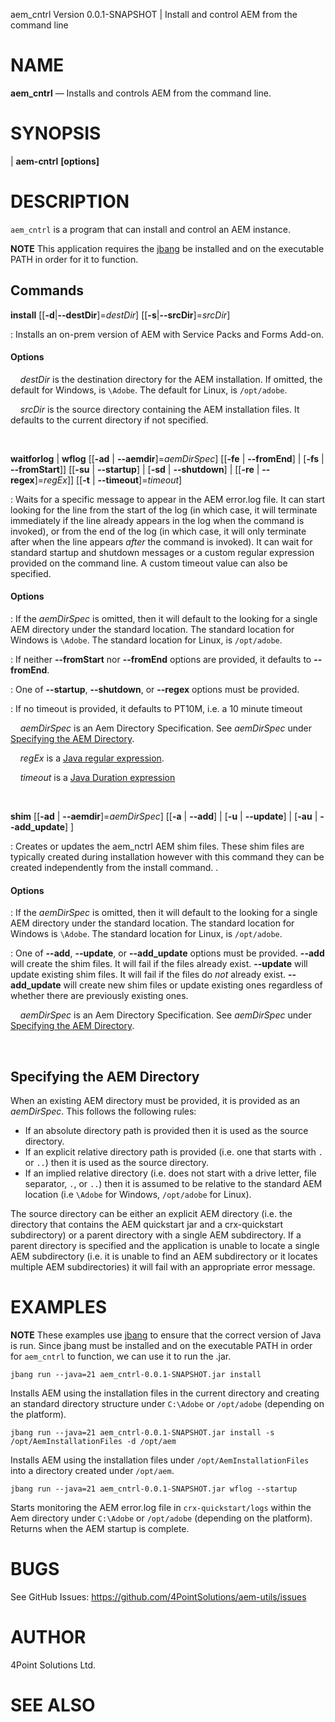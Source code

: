 aem_cntrl Version 0.0.1-SNAPSHOT | Install and control AEM from the command line

NAME
====

**aem_cntrl** — Installs and controls AEM from the command line.

SYNOPSIS
========

| **aem-cntrl** **<command>** **[options]**

DESCRIPTION
===========

`aem_cntrl` is a program that can install and control an AEM instance.  

**NOTE** This application requires the [jbang](https://www.jbang.dev/) be installed and on the executable PATH in order for it to function.

Commands
-------
**install** \[\[**-d**|**--destDir**]=*destDir*] \[\[**-s**|**--srcDir**]=*srcDir*]  

:  Installs an on-prem version of AEM with Service Packs and Forms Add-on. 

#### Options
&nbsp;&nbsp;&nbsp;&nbsp;*destDir* is the destination directory for the AEM installation. 
If omitted, the default for Windows, is `\Adobe`. The default for Linux, is `/opt/adobe`. 

&nbsp;&nbsp;&nbsp;&nbsp;*srcDir* is the source directory containing the AEM installation files.  It defaults to the current directory if not specified.

&nbsp;

**waitforlog** | **wflog** \[\[**-ad** | **--aemdir**]=*aemDirSpec*] 
\[\[**-fe** | **--fromEnd**] | [**-fs** | **--fromStart**]] \[\[**-su** | **--startup**] | \[**-sd** | **--shutdown**] | \[\[**-re** | **--regex**]=*regEx*]] 
\[\[**-t** | **--timeout**]=*timeout*]

:  Waits for a specific message to appear in the AEM error.log file.  It can start looking for the line from the start of the log (in which case, it will terminate immediately if the line already appears in the log when the command is invoked), or from the end of the log (in which case, it will only terminate after when the line appears *after* the command is invoked).  It can wait for standard startup and shutdown messages or a custom regular expression provided on the command line.  A custom timeout value can also be specified.

#### Options

:  If the *aemDirSpec* is omitted, then it will default to the looking for a single AEM directory under the standard location.  The standard location for Windows is `\Adobe`. The standard location for Linux, is `/opt/adobe`.

: If neither **--fromStart** nor **--fromEnd** options are provided, it defaults to **--fromEnd**.

: One of **--startup**, **--shutdown**, or **--regex** options must be provided.

: If no timeout is provided, it defaults to PT10M, i.e. a 10 minute timeout

&nbsp;&nbsp;&nbsp;&nbsp;*aemDirSpec* is an Aem Directory Specification.  See *aemDirSpec* under [Specifying the AEM Directory](specifying_the_aem_directory).

&nbsp;&nbsp;&nbsp;&nbsp;*regEx* is a [Java regular expression](https://docs.oracle.com/en/java/javase/21/docs/api/java.base/java/util/regex/Pattern.html).

&nbsp;&nbsp;&nbsp;&nbsp;*timeout* is a [Java Duration expression](https://docs.oracle.com/en/java/javase/21/docs/api/java.base/java/time/Duration.html#parse(java.lang.CharSequence))

&nbsp;

**shim** \[\[**-ad** | **--aemdir**]=*aemDirSpec*] 
\[\[**-a** | **--add**] | \[**-u** | **--update**] | [**-au** | **--add_update**] ]

:  Creates or updates the aem_nctrl AEM shim files. These shim files are typically created during installation however with this command they can be 
created independently from the install command.  .

#### Options

:  If the *aemDirSpec* is omitted, then it will default to the looking for a single AEM directory under the standard location.  The standard location for Windows is `\Adobe`. The standard location for Linux, is `/opt/adobe`.

: One of **--add**, **--update**, or **--add_update** options must be provided.  **--add** will create the shim files.  It will fail if the files already exist. **--update** will update existing shim files.  It will fail if the files do _not_ already exist.  **--add_update** will create new shim files or update existing ones regardless of whether there are previously existing ones.

&nbsp;&nbsp;&nbsp;&nbsp;*aemDirSpec* is an Aem Directory Specification.  See *aemDirSpec* under [Specifying the AEM Directory](specifying_the_aem_directory).

&nbsp;

Specifying the AEM Directory
-------

When an existing AEM directory must be provided, it is provided as an *aemDirSpec*.  This follows the following rules:
* If an absolute directory path is provided then it is used as the source directory.
* If an explicit relative directory path is provided (i.e. one that starts with `.` or `..`) then it is used as the source directory.
* If an implied relative directory (i.e. does not start with a drive letter, file separator, `.`, or `..`) then it is assumed to be relative to 
the standard AEM location (i.e `\Adobe` for Windows, `/opt/adobe` for Linux).

The source directory can be either an explicit AEM directory (i.e. the directory that contains the AEM quickstart jar and a crx-quickstart subdirectory) 
or a parent directory with a single AEM subdirectory.  If a parent directory is specified and the application is unable to locate a single AEM 
subdirectory (i.e. it is unable to find an AEM subdirectory or it locates multiple AEM subdirectories) it will fail with an appropriate error message.   


EXAMPLES
====

**NOTE** These examples use [jbang](https://www.jbang.dev/) to ensure that the correct version of Java is run.  Since jbang must be installed and on the executable PATH in order for `aem_cntrl` to function, we can use it to run the .jar.


`jbang run --java=21 aem_cntrl-0.0.1-SNAPSHOT.jar install`

Installs AEM using the installation files in the current directory and creating an standard directory structure under `C:\Adobe` or `/opt/adobe` (depending on the platform).

`jbang run --java=21 aem_cntrl-0.0.1-SNAPSHOT.jar install -s /opt/AemInstallationFiles -d /opt/aem`

Installs AEM using the installation files under `/opt/AemInstallationFiles` into a directory created under `/opt/aem`.

`jbang run --java=21 aem_cntrl-0.0.1-SNAPSHOT.jar wflog --startup`

Starts monitoring the AEM error.log file in `crx-quickstart/logs` within the Aem directory under `C:\Adobe` or `/opt/adobe` (depending on the platform).  Returns when the AEM startup is complete.


BUGS
====

See GitHub Issues: <https://github.com/4PointSolutions/aem-utils/issues>

AUTHOR
======

4Point Solutions Ltd.

SEE ALSO
========

